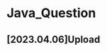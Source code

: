 # Java_Question

## [2023.04.06]Upload
[문제링크]: https://school.programmers.co.kr/learn/courses/30/lessons/42748 "K번째 수"
